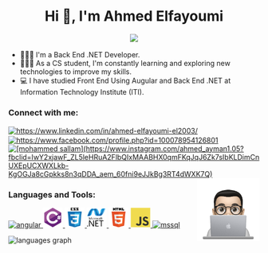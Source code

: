 <h1 align="center">Hi 👋, I'm Ahmed Elfayoumi</h1></h3>


<!-- Typing SVG by DenverCoder1 - https://github.com/DenverCoder1/readme-typing-svg -->
<p align="center">
  <a href="https://github.com/DenverCoder1/readme-typing-svg">
    <img src="https://readme-typing-svg.herokuapp.com/?lines=Back%20End%20.NET%20Developer&font=Fira%20Code&center=true&width=440&height=45&color=f75c7e&vCenter=true&size=22">
  </a>
</p>


- 👨🏿‍💻 I'm a Back End .NET Developer.
- 👨🏼‍🎓 As a CS student, I'm constantly learning and exploring new technologies to improve my skills.
- 💻 I have studied Front End Using Augular and Back End .NET at Information Technology Institute (ITI).

<h3 align="left">Connect with me:</h3>
<p align="left">
<a href="https://www.linkedin.com/in/ahmed-elfayoumi-el2003/" target="blank"><img align="center" src="https://raw.githubusercontent.com/rahuldkjain/github-profile-readme-generator/master/src/images/icons/Social/linked-in-alt.svg" alt="https://www.linkedin.com/in/ahmed-elfayoumi-el2003/" height="30" width="40" /></a>
<a href="https://www.facebook.com/profile.php?id=100078954126801" target="blank"><img align="center" src="https://raw.githubusercontent.com/rahuldkjain/github-profile-readme-generator/master/src/images/icons/Social/facebook.svg" alt="https://www.facebook.com/profile.php?id=100078954126801" height="30" width="40" /></a>
<a href="https://www.instagram.com/ahmed_ayman1.05?fbclid=IwY2xjawF_ZL5leHRuA2FlbQIxMAABHX0qmFKqJqJ6Zk7sIbKLDimCnUXEpUCXWXLkb-KgOGJa8cGpkks8n3qDDA_aem_60fni9eJJkBg3RT4dWXK7Q" target="blank">
    <img align="center" src="https://raw.githubusercontent.com/rahuldkjain/github-profile-readme-generator/master/src/images/icons/Social/instagram.svg" alt="[mohammed sallam](https://www.instagram.com/ahmed_ayman1.05?fbclid=IwY2xjawF_ZL5leHRuA2FlbQIxMAABHX0qmFKqJqJ6Zk7sIbKLDimCnUXEpUCXWXLkb-KgOGJa8cGpkks8n3qDDA_aem_60fni9eJJkBg3RT4dWXK7Q)" height="30" width="40" />
</a>
<img src="https://github.com/ahmedelfayoumi2000/ahmedelfayoumi2000/blob/main/profile-img%20(1).png" align="right" width="25%"/>


<h3 align="left">Languages and Tools:</h3>
<p align="left"> <a href="https://angular.io" target="_blank" rel="noreferrer"> <img src="https://angular.io/assets/images/logos/angular/angular.svg" alt="angular" width="40" height="40"/> </a>  <a href="https://www.w3schools.com/cs/" target="_blank" rel="noreferrer"> <img src="https://raw.githubusercontent.com/devicons/devicon/master/icons/csharp/csharp-original.svg" alt="csharp" width="40" height="40"/> </a> <a href="https://www.w3schools.com/css/" target="_blank" rel="noreferrer"> <img src="https://raw.githubusercontent.com/devicons/devicon/master/icons/css3/css3-original-wordmark.svg" alt="css3" width="40" height="40"/> </a> <a href="https://dotnet.microsoft.com/" target="_blank" rel="noreferrer"> <img src="https://raw.githubusercontent.com/devicons/devicon/master/icons/dot-net/dot-net-original-wordmark.svg" alt="dotnet" width="40" height="40"/> </a> <a href="https://www.w3.org/html/" target="_blank" rel="noreferrer"> <img src="https://raw.githubusercontent.com/devicons/devicon/master/icons/html5/html5-original-wordmark.svg" alt="html5" width="40" height="40"/> </a> <a href="https://developer.mozilla.org/en-US/docs/Web/JavaScript" target="_blank" rel="noreferrer"> <img src="https://raw.githubusercontent.com/devicons/devicon/master/icons/javascript/javascript-original.svg" alt="javascript" width="40" height="40"/> </a> <a href="https://www.microsoft.com/en-us/sql-server" target="_blank" rel="noreferrer"> <img src="https://www.svgrepo.com/show/303229/microsoft-sql-server-logo.svg" alt="mssql" width="40" height="40"/> </a> </p>

<div align="left">
 
  <img src="https://github-readme-stats.vercel.app/api/top-langs?username=ahmedelfayoumi2000&locale=en&hide_title=false&layout=compact&card_width=320&langs_count=5&theme=dracula&hide_border=false&order=2" height="150" alt="languages graph"  />
</div>

###
